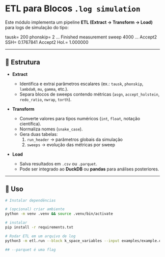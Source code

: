 # ETL para Blocos `.log simulation`

Este módulo implementa um pipeline **ETL (Extract → Transform → Load)** para logs de simulação
do tipo:

tausk=         200
phonskip=           2
…
Finished measurement sweep         4000
…
Accept2 SSH=  0.1767841
Accept2 Hol.= 1.000000

---

## 🔹 Estrutura

- **Extract**  
  - Identifica e extrai parâmetros escalares (ex.: `tausk`, `phonskip`, `lambda0`, `mu`, `gamma`, etc.).
  - Separa blocos de sweeps contendo métricas (`asgn`, `accept_holstein`, `redo_ratio`, `nwrap`, `torth`).

- **Transform**  
  - Converte valores para tipos numéricos (`int`, `float`, notação científica).
  - Normaliza nomes (`snake_case`).
  - Gera duas tabelas:  
    1. `run_header` → parâmetros globais da simulação  
    2. `sweeps` → evolução das métricas por sweep

- **Load**  
  - Salva resultados em `.csv` ou `.parquet`.  
  - Pode ser integrado ao **DuckDB** ou **pandas** para análises posteriores.

---

## 🔹 Uso

```bash
# Instalar dependências

# (opcional) criar ambiente
python -m venv .venv && source .venv/bin/activate

# instalar
pip install -r requirements.txt

# Rodar ETL em um arquivo de log
python3 -m etl.run --block k_space_variables --input examples/example.out --outdir outputs --parquet

## --parquet é uma flag
